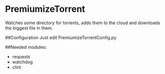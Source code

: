 PremiumizeTorrent
=================

Watches some directory for torrents, adds them to the cloud and downloads the biggest file  in them.

##Configuration
Just edit PremiumizeTorrentConfig.py

##Needed modules:
* requests
* watchdog
* clint
